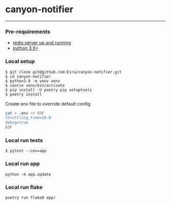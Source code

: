 # canyon-notifier
---

### Pre-requirements
- [redis server up and running](https://redis.io/docs/getting-started/installation/)
- [python 3.9+](https://www.python.org/downloads/)

### Local setup
```shell
$ git clone git@github.com:Eira/canyon-notifier.git
$ cd canyon-notifier
$ python3.9 -m venv venv
$ source venv/bin/activate
$ pip install -U poetry pip setuptools
$ poetry install
```

Create env file to override default config
```bash
cat > .env << EOF
throttling_time=10.0
debug=true
EOF
```

### Local run tests
```shell
$ pytest --cov=app
```

### Local run app
```
python -m app.update 
```

### Local run flake
```
poetry run flake8 app/
```